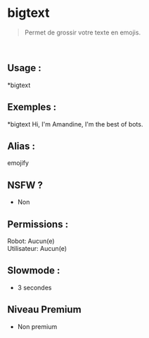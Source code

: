 # bigtext

> Permet de grossir votre texte en emojis.

<br>

## Usage :

*bigtext <message>

## Exemples :

*bigtext Hi, I'm Amandine, I'm the best of bots.

## Alias :

emojify

## NSFW ?

- Non

## Permissions :

Robot: Aucun(e)
<br>
Utilisateur: Aucun(e)

## Slowmode :

- 3 secondes

## Niveau Premium

- Non premium